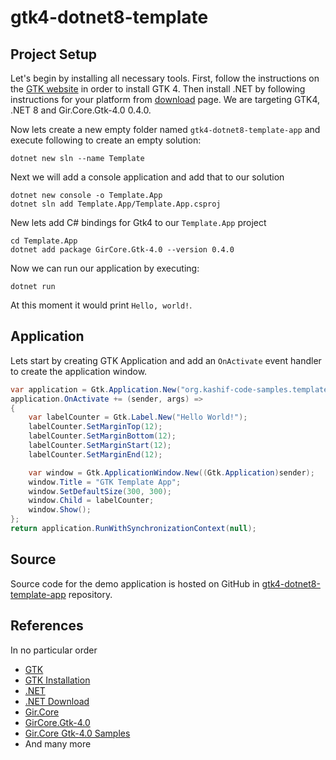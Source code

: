 # gtk4-dotnet8-template
## Project Setup
Let's begin by installing all necessary tools. First, follow the instructions on the [GTK website](https://www.gtk.org/docs/installations/) in order to install GTK 4. Then install .NET by following instructions for your platform from [download](https://dotnet.microsoft.com/en-us/download) page. We are targeting GTK4, .NET 8 and Gir.Core.Gtk-4.0 0.4.0.

Now lets create a new empty folder named `gtk4-dotnet8-template-app` and execute following to create an empty solution:
```shell
dotnet new sln --name Template
```

Next we will add a console application and add that to our solution
```shell
dotnet new console -o Template.App
dotnet sln add Template.App/Template.App.csproj
```
New lets add C# bindings for Gtk4 to our `Template.App` project
```shell
cd Template.App
dotnet add package GirCore.Gtk-4.0 --version 0.4.0
```
Now we can run our application by executing:
```shell
dotnet run
```
At this moment it would print `Hello, world!`.

## Application
Lets start by creating GTK Application and add an `OnActivate` event handler to create the application window.

```csharp
var application = Gtk.Application.New("org.kashif-code-samples.template.app", Gio.ApplicationFlags.FlagsNone);
application.OnActivate += (sender, args) =>
{
    var labelCounter = Gtk.Label.New("Hello World!");
    labelCounter.SetMarginTop(12);
    labelCounter.SetMarginBottom(12);
    labelCounter.SetMarginStart(12);
    labelCounter.SetMarginEnd(12);

    var window = Gtk.ApplicationWindow.New((Gtk.Application)sender);
    window.Title = "GTK Template App";
    window.SetDefaultSize(300, 300);
    window.Child = labelCounter;
    window.Show();
};
return application.RunWithSynchronizationContext(null);
```

## Source
Source code for the demo application is hosted on GitHub in [gtk4-dotnet8-template-app](https://github.com/kashif-code-samples/gtk4-dotnet8-template-app) repository.

## References
In no particular order
* [GTK](https://www.gtk.org/)
* [GTK Installation](https://www.gtk.org/docs/installations/)
* [.NET](https://dotnet.microsoft.com/en-us/)
* [.NET Download](https://dotnet.microsoft.com/en-us/download)
* [Gir.Core](https://github.com/gircore/gir.core)
* [GirCore.Gtk-4.0](https://www.nuget.org/packages/GirCore.Gtk-4.0/)
* [Gir.Core Gtk-4.0 Samples](https://github.com/gircore/gir.core/tree/main/src/Samples/Gtk-4.0)
* And many more